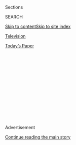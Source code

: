 <div id="app">

<div>

<div>

<div>

<div class="NYTAppHideMasthead css-1q2w90k e1suatyy0">

<div class="section css-ui9rw0 e1suatyy2">

<div class="css-eph4ug er09x8g0">

<div class="css-6n7j50">

</div>

<span class="css-1dv1kvn">Sections</span>

<div class="css-10488qs">

<span class="css-1dv1kvn">SEARCH</span>

</div>

[Skip to content](#site-content)[Skip to site
index](#site-index)

</div>

<div id="masthead-section-label" class="css-1wr3we4 eaxe0e00">

[Television](https://www.nytimes.com/section/arts/television)

</div>

<div class="css-10698na e1huz5gh0">

</div>

</div>

<div id="masthead-bar-one" class="section hasLinks css-15hmgas e1csuq9d3">

<div class="css-uqyvli e1csuq9d0">

</div>

<div class="css-1uqjmks e1csuq9d1">

</div>

<div class="css-9e9ivx">

[](https://myaccount.nytimes.com/auth/login?response_type=cookie&client_id=vi)

</div>

<div class="css-1bvtpon e1csuq9d2">

[Today’s
Paper](https://www.nytimes.com/section/todayspaper)

</div>

</div>

</div>

</div>

<div data-aria-hidden="false">

<div id="site-content" data-role="main">

<div>

<div class="css-1aor85t" style="opacity:0.000000001;z-index:-1;visibility:hidden">

<div class="css-1hqnpie">

<div class="css-epjblv">

<span class="css-17xtcya">[Television](/section/arts/television)</span><span class="css-x15j1o">|</span><span class="css-fwqvlz">What’s
on TV Friday: ‘Black Is King’ and ‘Little
Women’</span>

</div>

<div class="css-k008qs">

<div class="css-1iwv8en">

<span class="css-18z7m18"></span>

<div>

</div>

</div>

<span class="css-1n6z4y">https://nyti.ms/30ebdDj</span>

<div class="css-1705lsu">

<div class="css-4xjgmj">

<div class="css-4skfbu" data-role="toolbar" data-aria-label="Social Media Share buttons, Save button, and Comments Panel with current comment count" data-testid="share-tools">

  - 
  - 
  - 
  - 
    
    <div class="css-6n7j50">
    
    </div>

  - 

</div>

</div>

</div>

</div>

</div>

</div>

<div id="NYT_TOP_BANNER_REGION" class="css-13pd83m">

</div>

<div id="top-wrapper" class="css-1sy8kpn">

<div id="top-slug" class="css-l9onyx">

Advertisement

</div>

[Continue reading the main
story](#after-top)

<div class="ad top-wrapper" style="text-align:center;height:100%;display:block;min-height:250px">

<div id="top" class="place-ad" data-position="top" data-size-key="top">

</div>

</div>

<div id="after-top">

</div>

</div>

<div>

<div id="sponsor-wrapper" class="css-1hyfx7x">

<div id="sponsor-slug" class="css-19vbshk">

Supported by

</div>

[Continue reading the main
story](#after-sponsor)

<div id="sponsor" class="ad sponsor-wrapper" style="text-align:center;height:100%;display:block">

</div>

<div id="after-sponsor">

</div>

</div>

<div class="css-186x18t">

</div>

<div class="css-1vkm6nb ehdk2mb0">

# What’s on TV Friday: ‘Black Is King’ and ‘Little Women’

</div>

A visual album from Beyoncé debuts on Disney+. And Greta Gerwig’s
“Little Women” adaptation airs on Starz.

<div class="css-79elbk" data-testid="photoviewer-wrapper">

<div class="css-z3e15g" data-testid="photoviewer-wrapper-hidden">

</div>

<div class="css-1a48zt4 ehw59r15" data-testid="photoviewer-children">

![<span class="css-16f3y1r e13ogyst0" data-aria-hidden="true">Beyoncé,
center, in “Black Is
King.”</span><span class="css-cnj6d5 e1z0qqy90" itemprop="copyrightHolder"><span class="css-1ly73wi e1tej78p0">Credit...</span><span><span>Travis
Matthews</span></span></span>](https://static01.nyt.com/images/2020/07/31/arts/31tvcol-blackisking/31tvcol-blackisking-articleLarge.jpg?quality=75&auto=webp&disable=upscale)

</div>

</div>

<div class="css-18e8msd">

<div class="css-vp77d3 epjyd6m0">

<div class="css-hus3qt ey68jwv0" data-aria-hidden="true">

[![Gabe
Cohn](https://static01.nyt.com/images/2019/08/01/reader-center/author-gabe-cohn/author-gabe-cohn-thumbLarge.png
"Gabe Cohn")](https://www.nytimes.com/by/gabe-cohn)

</div>

<div class="css-1baulvz">

By [<span class="css-1baulvz last-byline" itemprop="name">Gabe
Cohn</span>](https://www.nytimes.com/by/gabe-cohn)

</div>

</div>

  - July 31,
    2020

  - 
    
    <div class="css-4xjgmj">
    
    <div class="css-d8bdto" data-role="toolbar" data-aria-label="Social Media Share buttons, Save button, and Comments Panel with current comment count" data-testid="share-tools">
    
      - 
      - 
      - 
      - 
        
        <div class="css-6n7j50">
        
        </div>
    
      - 
    
    </div>
    
    </div>

</div>

</div>

<div class="section meteredContent css-1r7ky0e" name="articleBody" itemprop="articleBody">

<div class="css-1fanzo5 StoryBodyCompanionColumn">

<div class="css-53u6y8">

## What’s Streaming

**BLACK IS KING** (2020) **** *Stream on*
[*Disney+*](https://www.disneyplus.com/home)*.* This time last year,
Beyoncé released [“The Lion King: The
Gift,”](https://www.nytimes.com/2019/07/24/arts/music/beyonce-the-lion-king-the-gift-review.html)
a companion album to [Disney’s high-tech remake of “The Lion
King”](https://www.nytimes.com/2019/07/11/movies/the-lion-king-review.html)
that brought together an international roster of artists including
Pharrell Williams, the South African musician Moonchild Sanelly, Jay-Z,
the Nigerian singer-songwriter Tiwa Savage and the Cameroonian
songwriter Salatiel. Artists from that album appear alongside stars like
Naomi Campbell and Lupita Nyong’o in this new visual album based on “The
Gift” — a rare film based on an album that was itself based on a film.

</div>

</div>

<div class="css-79elbk" data-testid="photoviewer-wrapper">

<div class="css-z3e15g" data-testid="photoviewer-wrapper-hidden">

</div>

<div class="css-1a48zt4 ehw59r15" data-testid="photoviewer-children">

![<span class="css-16f3y1r e13ogyst0" data-aria-hidden="true">Amber
Havard and Rob Morgan in
“Bull.”</span><span class="css-cnj6d5 e1z0qqy90" itemprop="copyrightHolder"><span class="css-1ly73wi e1tej78p0">Credit...</span><span>Bert
Marcus/Samuel Goldwyn
Films</span></span>](https://static01.nyt.com/images/2020/07/31/arts/31tvcol-bull/31tvcol-bull-articleLarge.jpg?quality=75&auto=webp&disable=upscale)

</div>

</div>

<div class="css-1fanzo5 StoryBodyCompanionColumn">

<div class="css-53u6y8">

**BULL** (2019) *Stream on*
[*Hulu*](https://www.hulu.com/movie/bull-2a7ac784-e2ad-4503-b435-eaa42da82ab8)*;
rent on*
[*Amazon*](https://www.amazon.com/gp/video/detail/amzn1.dv.gti.92b89e94-666b-18d4-a5b5-bcb162dc745b?autoplay=1&ref_=atv_cf_strg_wb)*,*
[*Google
Play*](https://play.google.com/store/movies/details?id=jc9XaqdJufI.P)*,*
[*iTunes*](https://itunes.apple.com/us/movie/bull/id1503115157)*,*
[*Vudu*](https://www.vudu.com/content/movies/details/Bull/1412867) *and*
[*YouTube*](https://www.youtube.com/watch?v=ySwIVtwVNPM)*.* The
filmmaker Annie Silverstein casts her gaze on a physically and
emotionally scarred rodeo rider and his young unlikely protégé in this
slow-burn drama. They don’t start out as friends: Kris (Amber Havard), a
teenager with an incarcerated mother and a sick grandmother, breaks into
the home of a worn rodeo wrangler, Abe (Rob Morgan), and uses the house
to party with her friends. Abe calls the police when he gets home. But
rather than having Kris sent to juvenile detention, Abe agrees to have
her work for him to offset the offense. The story of the bond that grows
between them touches on issues of racism, poverty and addiction. The
film “handles hot-button issues with a cool eye and a calming tone”
Jeannette Catsoulis wrote in [her review for The New York
Times](https://www.nytimes.com/2020/04/30/movies/bull-review.html).
“There’s a matter-of-fact quality to the filmmaking,” she added, “a
rejection of melodrama and embrace of naturalism that slows the movie’s
pulse and softens its edges.”

**THE UMBRELLA ACADEMY** *Stream on*
[*Netflix*](https://www.netflix.com/title/80186863)*.* The superheroes
of this comic book adaptation — a group of foster siblings with
supernatural abilities — spent the show’s first season trying to stop an
apocalypse. They’re plucked from the present day and dropped into the
early 1960s in the second season, which begins with a bout of time
travel and again tasks them with saving the
world.

</div>

</div>

<div class="css-1fanzo5 StoryBodyCompanionColumn">

<div class="css-53u6y8">

## What’s on TV

</div>

</div>

<div class="css-79elbk" data-testid="photoviewer-wrapper">

<div class="css-z3e15g" data-testid="photoviewer-wrapper-hidden">

</div>

<div class="css-1a48zt4 ehw59r15" data-testid="photoviewer-children">

<div class="css-1xdhyk6 erfvjey0">

<span class="css-1ly73wi e1tej78p0">Image</span>

<div class="css-zjzyr8">

<div data-testid="lazyimage-container" style="height:257.77777777777777px">

</div>

</div>

</div>

<span class="css-16f3y1r e13ogyst0" data-aria-hidden="true">From left,
Emma Watson, Saoirse Ronan and Florence Pugh in “Little
Women.”</span><span class="css-cnj6d5 e1z0qqy90" itemprop="copyrightHolder"><span class="css-1ly73wi e1tej78p0">Credit...</span><span>Wilson
Webb/Sony Pictures</span></span>

</div>

</div>

<div class="css-1fanzo5 StoryBodyCompanionColumn">

<div class="css-53u6y8">

**LITTLE WOMEN** (2019) *8 p.m. on Starz.* “I always knew who the
Marches were,” the actress and filmmaker Greta Gerwig [told The New York
Times last
year](https://www.nytimes.com/2019/12/23/movies/little-women-review.html).
“It got absorbed into the fabric of who I was.” She was referring to the
family at the heart of Louisa May Alcott’s novel “Little Women.” Gerwig
got a chance to create her own spin on the classic story in this film
adaptation, the latest take on the Civil War-era tale of the four March
sisters — Jo (Saoirse Ronan), Meg (Emma Watson), Beth (Eliza Scanlen)
and Amy (Florence Pugh) — coming of age in Massachusetts. Gerwig
scrambles the timeline of Alcott’s plot, locking the old story to a
fresh rhythm. But the movie stays “faithful enough to satisfy the book’s
passionate devotees,” A.O. Scott wrote in [his review for The
Times](https://www.nytimes.com/2019/12/23/movies/little-women-review.html).
“It’s as if the book has been carefully cut apart and reassembled,” he
added, “its signatures sewn back together in an order that produces
sparks of surprise and occasional bouts of pleasurable dizziness.”

</div>

</div>

</div>

<div>

</div>

<div>

</div>

<div>

</div>

<div>

<div id="bottom-wrapper" class="css-1ede5it">

<div id="bottom-slug" class="css-l9onyx">

Advertisement

</div>

[Continue reading the main
story](#after-bottom)

<div id="bottom" class="ad bottom-wrapper" style="text-align:center;height:100%;display:block;min-height:90px">

</div>

<div id="after-bottom">

</div>

</div>

</div>

</div>

</div>

## Site Index

<div>

</div>

## Site Information Navigation

  - [© <span>2020</span> <span>The New York Times
    Company</span>](https://help.nytimes.com/hc/en-us/articles/115014792127-Copyright-notice)

<!-- end list -->

  - [NYTCo](https://www.nytco.com/)
  - [Contact
    Us](https://help.nytimes.com/hc/en-us/articles/115015385887-Contact-Us)
  - [Work with us](https://www.nytco.com/careers/)
  - [Advertise](https://nytmediakit.com/)
  - [T Brand Studio](http://www.tbrandstudio.com/)
  - [Your Ad
    Choices](https://www.nytimes.com/privacy/cookie-policy#how-do-i-manage-trackers)
  - [Privacy](https://www.nytimes.com/privacy)
  - [Terms of
    Service](https://help.nytimes.com/hc/en-us/articles/115014893428-Terms-of-service)
  - [Terms of
    Sale](https://help.nytimes.com/hc/en-us/articles/115014893968-Terms-of-sale)
  - [Site
    Map](https://spiderbites.nytimes.com)
  - [Help](https://help.nytimes.com/hc/en-us)
  - [Subscriptions](https://www.nytimes.com/subscription?campaignId=37WXW)

</div>

</div>

</div>

</div>
